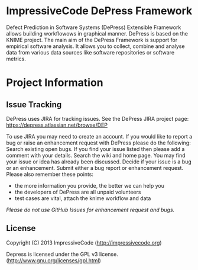 ImpressiveCode DePress Framework
===================
Defect Prediction in Software Systems (DePress) Extensible Framework  allows building workflowows in graphical manner. DePress is based on the KNIME project. The main aim of the DePress Framework is support for empirical software analysis. It allows you to collect, combine and analyse data from various data sources like software repositories or software metrics.

# Project Information

## Issue Tracking
DePress uses JIRA for tracking issues. See the DePress JIRA project page: https://depress.atlassian.net/browse/DEP

To use JIRA you may need to create an account. 
If you would like to report a bug or raise an enhancement request with DePress please do the following:
Search existing open bugs. If you find your issue listed then please add a comment with your details.
Search the wiki and home page. You may find your issue or idea has already been discussed.
Decide if your issue is a bug or an enhancement.
Submit either a bug report or enhancement request.
Please also remember these points:
 - the more information you provide, the better we can help you
 - the developers of DePress are all unpaid volunteers
 - test cases are vital, attach the knime workflow and data


*Please do not use GitHub Issues for enhancement request and bugs.*

## License
Copyright (C) 2013 ImpressiveCode (http://impressivecode.org)

Depress is licensed under the GPL v3 license. (http://www.gnu.org/licenses/gpl.html)
